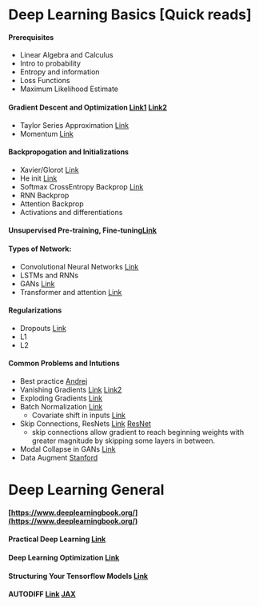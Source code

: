 # Deep Learning Basics [Quick reads]

#### Prerequisites 
- Linear Algebra and Calculus
- Intro to probability
- Entropy and information
- Loss Functions
- Maximum Likelihood Estimate


#### Gradient Descent and Optimization [Link1](https://docs.google.com/document/d/e/2PACX-1vSRkLjI5Kpt8dPyN5wylb1ZgkdhzKTv21MrRIWktbOymwHzHOLXzxer4K57jnVmSa5kybLieV8Lc4CF/pub) [Link2](https://docs.google.com/document/d/e/2PACX-1vQmomWlyGsNQUyvBHRK6YMhiLJ6ee0PWPG4hZZyLRFHFE412lZgO5qHZ7iUkxltM0rxhJ8uf79bZSSk/pub)
- Taylor Series Approximation [Link](https://suzyahyah.github.io/calculus/optimization/2018/04/06/Taylor-Series-Newtons-Method.html)
- Momentum [Link](https://distill.pub/2017/momentum/)

#### Backpropogation and Initializations 
- Xavier/Glorot [Link](https://www.deeplearning.ai/ai-notes/initialization/)
- He init [Link](https://medium.com/@shoray.goel/kaiming-he-initialization-a8d9ed0b5899)
- Softmax CrossEntropy Backprop [Link](https://www.ics.uci.edu/~pjsadows/notes.pdf)
- RNN Backprop
- Attention Backprop
- Activations and differentiations

#### Unsupervised Pre-training, Fine-tuning[Link](https://www.youtube.com/watch?v=Oq38pINmddk)

#### Types of Network:
- Convolutional Neural Networks [Link](https://docs.google.com/document/d/e/2PACX-1vRG_-7Xe6DTwg-yfwPmYMoezS8WDYpWjC7jTnQeJnA4dDAiXlLBHwgkzQl_j-fCpZQTmuYU99ePGXww/pub)
- LSTMs and RNNs
- GANs [Link](https://lilianweng.github.io/lil-log/2017/08/20/from-GAN-to-WGAN.html)
- Transformer and attention [Link](https://lilianweng.github.io/lil-log/2018/06/24/attention-attention.html)

#### Regularizations 
- Dropouts [Link](https://medium.com/@bingobee01/a-review-of-dropout-as-applied-to-rnns-72e79ecd5b7b)
- L1
- L2

#### Common Problems and Intutions
- Best practice [Andrej](http://karpathy.github.io/2019/04/25/recipe/)
- Vanishing Gradients [Link](https://machinelearningmastery.com/how-to-fix-vanishing-gradients-using-the-rectified-linear-activation-function/) [Link2](https://towardsdatascience.com/the-vanishing-gradient-problem-69bf08b15484)
- Exploding Gradients [Link](https://www.machinecurve.com/index.php/2019/09/16/he-xavier-initialization-activation-functions-choose-wisely/)
- Batch Normalization [Link](https://towardsdatascience.com/batch-norm-explained-visually-how-it-works-and-why-neural-networks-need-it-b18919692739)
  - Covariate shift in inputs [Link](https://www.youtube.com/watch?v=nUUqwaxLnWs)  
- Skip Connections, ResNets [Link](https://www.youtube.com/watch?v=RYth6EbBUqM) [ResNet](https://www.youtube.com/watch?v=ahkBkIGdnWQ)
  - skip connections allow gradient to reach beginning weights with greater magnitude by skipping some layers in between.
- Modal Collapse in GANs [Link]()
- Data Augment [Stanford](https://stanford.edu/~shervine/teaching/cs-230/cheatsheet-deep-learning-tips-and-tricks) 


# Deep Learning General 

#### [https://www.deeplearningbook.org/](https://www.deeplearningbook.org/)

#### Practical Deep Learning [Link](http://course.fast.ai/lessons/lessons.html)

#### Deep Learning Optimization [Link](https://github.com/harsh306/awesome-nn-optimization)

#### Structuring Your Tensorflow Models [Link](https://danijar.com/structuring-your-tensorflow-models/)

#### AUTODIFF [Link](http://videolectures.net/deeplearning2017_johnson_automatic_differentiation/)  [JAX](https://colinraffel.com/blog/you-don-t-know-jax.html)





